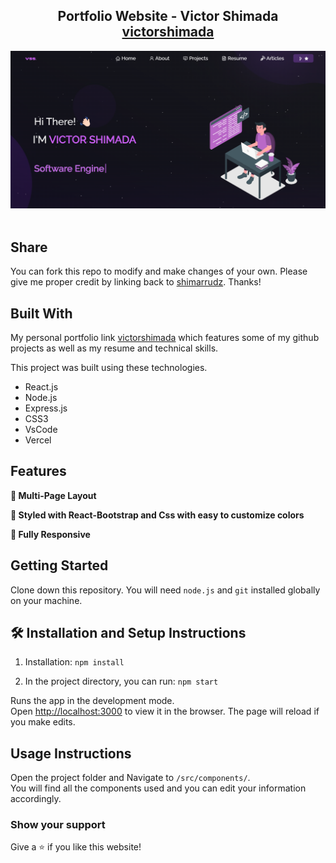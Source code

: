 <h2 align="center">
  Portfolio Website - Victor Shimada<br/>
  <a href="https://victorshimada.netlify.app/" target="_blank">victorshimada</a>
</h2>
<div align="center">
  <img alt="Demo" src="./Images/readme-image.png" />
</div>

<br/>

## Share

You can fork this repo to modify and make changes of your own. Please give me proper credit by linking back to [shimarrudz](https://github.com/shimarrudz/Portfolio). Thanks!

## Built With

My personal portfolio link <a href="https://victorshimada.netlify.app/" target="_blank">victorshimada</a> which features some of my github projects as well as my resume and technical skills.<br/>

This project was built using these technologies.

- React.js
- Node.js
- Express.js
- CSS3
- VsCode
- Vercel

## Features

**📖 Multi-Page Layout**

**🎨 Styled with React-Bootstrap and Css with easy to customize colors**

**📱 Fully Responsive**

## Getting Started

Clone down this repository. You will need `node.js` and `git` installed globally on your machine.

## 🛠 Installation and Setup Instructions

1. Installation: `npm install`

2. In the project directory, you can run: `npm start`

Runs the app in the development mode.\
Open [http://localhost:3000](http://localhost:3000) to view it in the browser.
The page will reload if you make edits.

## Usage Instructions

Open the project folder and Navigate to `/src/components/`. <br/>
You will find all the components used and you can edit your information accordingly.

### Show your support

Give a ⭐ if you like this website!
